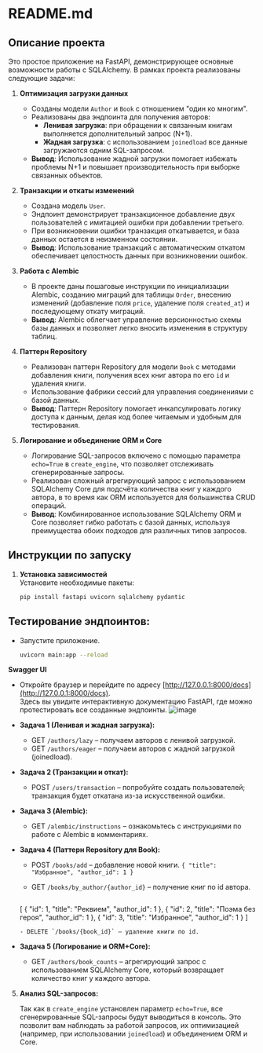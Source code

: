# README.md

## Описание проекта
Это простое приложение на FastAPI, демонстрирующее основные возможности работы с SQLAlchemy. В рамках проекта реализованы следующие задачи:

1. **Оптимизация загрузки данных**  
   - Созданы модели `Author` и `Book` с отношением "один ко многим".
   - Реализованы два эндпоинта для получения авторов:  
     - **Ленивая загрузка**: при обращении к связанным книгам выполняется дополнительный запрос (N+1).
     - **Жадная загрузка**: с использованием `joinedload` все данные загружаются одним SQL-запросом.
   - **Вывод**: Использование жадной загрузки помогает избежать проблемы N+1 и повышает производительность при выборке связанных объектов.

2. **Транзакции и откаты изменений**  
   - Создана модель `User`.
   - Эндпоинт демонстрирует транзакционное добавление двух пользователей с имитацией ошибки при добавлении третьего.
   - При возникновении ошибки транзакция откатывается, и база данных остается в неизменном состоянии.
   - **Вывод**: Использование транзакций с автоматическим откатом обеспечивает целостность данных при возникновении ошибок.

3. **Работа с Alembic**  
   - В проекте даны пошаговые инструкции по инициализации Alembic, созданию миграций для таблицы `Order`, внесению изменений (добавление поля `price`, удаление поля `created_at`) и последующему откату миграций.
   - **Вывод**: Alembic облегчает управление версионностью схемы базы данных и позволяет легко вносить изменения в структуру таблиц.

4. **Паттерн Repository**  
   - Реализован паттерн Repository для модели `Book` с методами добавления книги, получения всех книг автора по его `id` и удаления книги.
   - Использование фабрики сессий для управления соединениями с базой данных.
   - **Вывод**: Паттерн Repository помогает инкапсулировать логику доступа к данным, делая код более читаемым и удобным для тестирования.

5. **Логирование и объединение ORM и Core**  
   - Логирование SQL-запросов включено с помощью параметра `echo=True` в `create_engine`, что позволяет отслеживать сгенерированные запросы.
   - Реализован сложный агрегирующий запрос с использованием SQLAlchemy Core для подсчёта количества книг у каждого автора, в то время как ORM используется для большинства CRUD операций.
   - **Вывод**: Комбинированное использование SQLAlchemy ORM и Core позволяет гибко работать с базой данных, используя преимущества обоих подходов для различных типов запросов.

## Инструкции по запуску
1. **Установка зависимостей**  
   Установите необходимые пакеты:
   ```bash
   pip install fastapi uvicorn sqlalchemy pydantic
   ```


## **Тестирование эндпоинтов:**

- Запустите приложение.
    ```bash
    uvicorn main:app --reload
    ```
**Swagger UI**

   - Откройте браузер и перейдите по адресу [http://127.0.0.1:8000/docs](http://127.0.0.1:8000/docs).  
     Здесь вы увидите интерактивную документацию FastAPI, где можно протестировать все созданные эндпоинты.
     ![image](https://github.com/user-attachments/assets/1516e50b-191d-4012-bfed-13f0336f2f13)


   - **Задача 1 (Ленивая и жадная загрузка):**  
     - GET `/authors/lazy` – получаем авторов с ленивой загрузкой.  
     - GET `/authors/eager` – получаем авторов с жадной загрузкой (joinedload).

   - **Задача 2 (Транзакции и откат):**  
     - POST `/users/transaction` – попробуйте создать пользователей; транзакция будет откатана из-за искусственной ошибки.

   - **Задача 3 (Alembic):**  
     - GET `/alembic/instructions` – ознакомьтесь с инструкциями по работе с Alembic в комментариях.

   - **Задача 4 (Паттерн Repository для Book):**  
     - POST `/books/add` – добавление новой книги. 
            ```
            {
            "title": "Избранное",
            "author_id": 1
            }
            ```


     - GET `/books/by_author/{author_id}` – получение книг по id автора.  
         ```
     [
  {
    "id": 1,
    "title": "Реквием",
    "author_id": 1
  },
  {
    "id": 2,
    "title": "Поэма без героя",
    "author_id": 1
    },
    {
    "id": 3,
    "title": "Избранное",
    "author_id": 1
    }
    ]
        ```
     - DELETE `/books/{book_id}` – удаление книги по id.

   - **Задача 5 (Логирование и ORM+Core):**  
     - GET `/authors/book_counts` – агрегирующий запрос с использованием SQLAlchemy Core, который возвращает количество книг у каждого автора.

5. **Анализ SQL-запросов:**

   Так как в `create_engine` установлен параметр `echo=True`, все сгенерированные SQL-запросы будут выводиться в консоль. Это позволит вам наблюдать за работой запросов, их оптимизацией (например, при использовании `joinedload`) и объединением ORM и Core.

